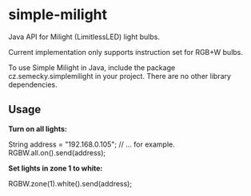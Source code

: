# simple-milight

Java API for Milight (LimitlessLED) light bulbs.

Current implementation only supports instruction set for RGB+W bulbs.

To use Simple Milight in Java, include the package cz.semecky.simplemilight in your project. There are no other library dependencies.

## Usage
__Turn on all lights:__

  String address = "192.168.0.105";  // ... for example.
  RGBW.all.on().send(address);

__Set lights in zone 1 to white:__

  RGBW.zone(1).white().send(address);
